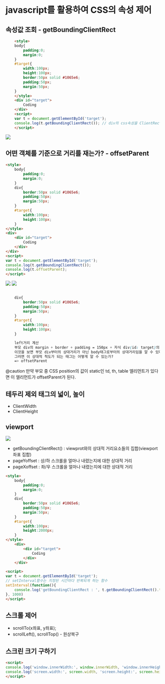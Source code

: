 # javascript를 활용하여 CSS의 속성 제어

## 속성값 조회 - getBoundingClientRect

```html
    <style>
    body{
        padding:0;
        margin:0;
    }
    #target{
        width:100px;
        height:100px;
        border:50px solid #1065e6;
        padding:50px;
        margin:50px;
    }
    </style>
    <div id="target">
        Coding
    </div>
    <script>
    var t = document.getElementById('target');
    console.log(t.getBoundingClientRect()); // div의 css속성을 ClientRect객체로 반환
    </script>
```

![](https://s3.ap-northeast-2.amazonaws.com/opentutorials-user-file/module/904/2402.png)

## 어떤 객체를 기준으로 거리를 재는가? - offsetParent

```html
<style>
    body{
        padding:0;
        margin:0;
    }
    div{
        border:50px solid #1065e6;
        padding:50px;
        margin:50px;
    }
    #target{
        width:100px;
        height:100px;
    }
</style>
<div>
    <div id="target">
        Coding
    </div>
</div>
<script>
var t = document.getElementById('target');
console.log(t.getBoundingClientRect());
console.log(t.offsetParent);
</script>

```

![](https://s3.ap-northeast-2.amazonaws.com/opentutorials-user-file/module/904/2404.png)
![](https://s3.ap-northeast-2.amazonaws.com/opentutorials-user-file/module/904/2406.png)

```css
    
    div{
        border:50px solid #1065e6;
        padding:50px;
        margin:50px;
    }
    #target{
        width:100px;
        height:100px;
    }

    left거리 계산 
    부모 div의 margin + border + padding = 150px + 자식 div(id: target)의 margin 50px = 200px
    이것을 보면 부모 div부터의 상대거리가 아닌 body태그로부터의 상대거리임을 알 수 있다.
    그러면 이 상대적 척도가 되는 태그는 어떻게 알 수 있는가?
    => offsetParent
```

@caution
만약 부모 중 CSS position의 값이 static인 td, th, table 엘리먼트가 있다면 이 엘리먼트가 offsetParent가 된다. 


## 테두리 제외 태그의 넓이, 높이

+ ClientWidth
+ ClientHeight

## viewport

![](https://s3.ap-northeast-2.amazonaws.com/opentutorials-user-file/module/904/2408.png)

+ getBoundingClientRect() : viewprot와의 상대적 거리요소들의 집합(viewport좌표 집합)
+ pageYoffset : 상/하 스크롤을 얼마나 내렸는지에 대한 상대적 거리
+ pageXoffset : 좌/우 스크롤을 얼마나 내렸는지에 대한 상대적 거리

```html
<style>
    body{
        padding:0;
        margin:0;
    }
    div{
        border:50px solid #1065e6;
        padding:50px;
        margin:50px;
    }
    #target{
        width:100px;
        height:2000px;
    }
</style>
    <div>
        <div id="target">
            Coding
        </div>
    </div>
 
<script>
var t = document.getElementById('target');
// setInterval함수는 지정된 시간마다 반복되게 하는 함수
setInterval(function(){ 
    console.log('getBoundingClientRect : ', t.getBoundingClientRect().top, 'pageYOffset:', window.pageYOffset);
}, 1000)
</script>
```

## 스크롤 제어

+ scrollTo(x좌표, y좌표);
+ scrollLeft(), scrollTop() - 원상복구

## 스크린 크기 구하기

```html
<script>
console.log('window.innerWidth:', window.innerWidth, 'window.innerHeight:', window.innerHeight); // viewport의 크기
console.log('screen.width:', screen.width, 'screen.height:', screen.height); // 모니터 해상도
</script>
```